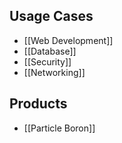 ## Usage Cases

- [[Web Development]]
- [[Database]]
- [[Security]]
- [[Networking]]

## Products

- [[Particle Boron]]
